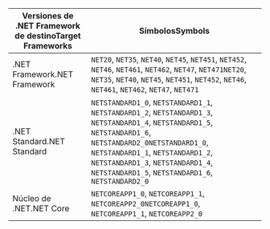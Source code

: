 | <span data-ttu-id="9caa7-101">Versiones de .NET Framework de destino</span><span class="sxs-lookup"><span data-stu-id="9caa7-101">Target Frameworks</span></span> | <span data-ttu-id="9caa7-102">Símbolos</span><span class="sxs-lookup"><span data-stu-id="9caa7-102">Symbols</span></span> |
| ------------------| ------- |
| <span data-ttu-id="9caa7-103">.NET Framework</span><span class="sxs-lookup"><span data-stu-id="9caa7-103">.NET Framework</span></span>    | <span data-ttu-id="9caa7-104">`NET20`, `NET35`, `NET40`, `NET45`, `NET451`, `NET452`, `NET46`, `NET461`, `NET462`, `NET47`, `NET471`</span><span class="sxs-lookup"><span data-stu-id="9caa7-104">`NET20`, `NET35`, `NET40`, `NET45`, `NET451`, `NET452`, `NET46`, `NET461`, `NET462`, `NET47`, `NET471`</span></span> |
| <span data-ttu-id="9caa7-105">.NET Standard</span><span class="sxs-lookup"><span data-stu-id="9caa7-105">.NET Standard</span></span>     | <span data-ttu-id="9caa7-106">`NETSTANDARD1_0`, `NETSTANDARD1_1`, `NETSTANDARD1_2`, `NETSTANDARD1_3`, `NETSTANDARD1_4`, `NETSTANDARD1_5`, `NETSTANDARD1_6`, `NETSTANDARD2_0`</span><span class="sxs-lookup"><span data-stu-id="9caa7-106">`NETSTANDARD1_0`, `NETSTANDARD1_1`, `NETSTANDARD1_2`, `NETSTANDARD1_3`, `NETSTANDARD1_4`, `NETSTANDARD1_5`, `NETSTANDARD1_6`, `NETSTANDARD2_0`</span></span> |
| <span data-ttu-id="9caa7-107">Núcleo de .NET</span><span class="sxs-lookup"><span data-stu-id="9caa7-107">.NET Core</span></span>         | <span data-ttu-id="9caa7-108">`NETCOREAPP1_0`, `NETCOREAPP1_1`, `NETCOREAPP2_0`</span><span class="sxs-lookup"><span data-stu-id="9caa7-108">`NETCOREAPP1_0`, `NETCOREAPP1_1`, `NETCOREAPP2_0`</span></span> |
